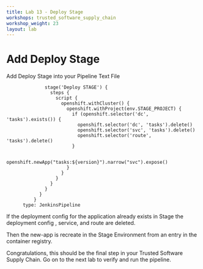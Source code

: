 ```yaml
---
title: Lab 13 - Deploy Stage
workshops: trusted_software_supply_chain
workshop_weight: 23
layout: lab
---
```

# Add Deploy Stage

Add Deploy Stage into your Pipeline Text File

```
              stage('Deploy STAGE') {
                steps {
                  script {
                    openshift.withCluster() {
                      openshift.withProject(env.STAGE_PROJECT) {
                        if (openshift.selector('dc', 'tasks').exists()) {
                          openshift.selector('dc', 'tasks').delete()
                          openshift.selector('svc', 'tasks').delete()
                          openshift.selector('route', 'tasks').delete()
                        }

                        openshift.newApp("tasks:${version}").narrow("svc").expose()
                      }
                    }
                  }
                }
              }
            }
          }
      type: JenkinsPipeline
```      
If the deployment config for the application already exists in Stage the deployment config , service, and route are deleted.

Then the new-app is recreate in the Stage Environment from an entry in the container registry.

Congratulations, this should be the final step in your Trusted Software Supply Chain.  Go on to the next lab to verify and run the pipeline.
